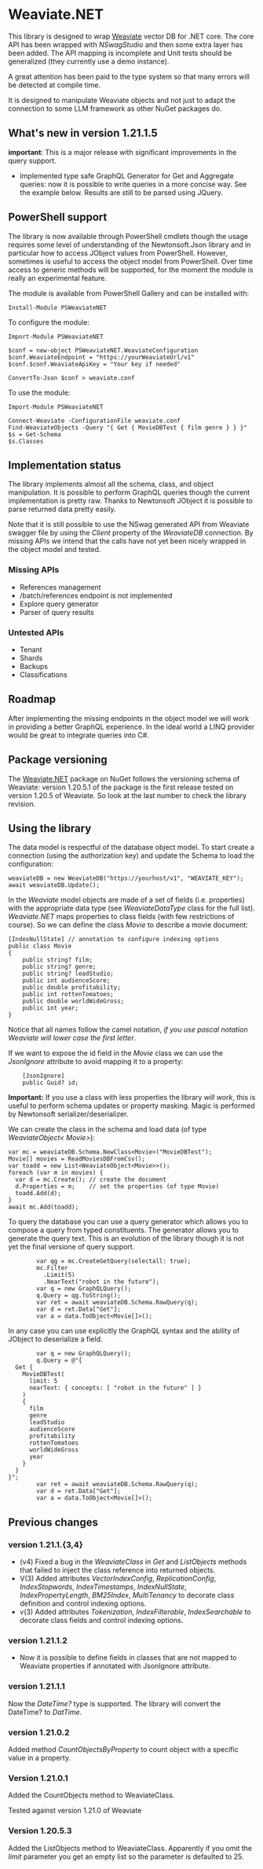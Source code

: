 # Weaviate.NET
This library is designed to wrap [Weaviate](https://weaviate.io/) vector DB 
for .NET core. The core API has been wrapped with *NSwagStudio* and then some
extra layer has been added. The API mapping is incomplete and Unit tests
should be generalized (they currently use a demo instance).

A great attention has been paid to the type system so that many errors will
be detected at compile time.

It is designed to manipulate Weaviate objects and not just to adapt the
connection to some LLM framework as other NuGet packages do.


## What's new in version 1.21.1.5
**important**: This is a major release with significant improvements in the query
support.

- Implemented type safe GraphQL Generator for Get and Aggregate queries: now
  it is possible to write queries in a more concise way. See the example below.
  Results are still to be parsed using JQuery.

## PowerShell support
The library is now available through PowerShell cmdlets though the usage requires
some level of understanding of the Newtonsoft.Json library and in particular
how to access JObject values from PowerShell. However, sometimes is useful to
access the object model from PowerShell. Over time access to generic methods
will be supported, for the moment the module is really an experimental feature.

The module is available from PowerShell Gallery and can be installed with:

	Install-Module PSWeaviateNET

To configure the module:

    Import-Module PSWeaviateNET

    $conf = new-object PSWeaviateNET.WeaviateConfiguration
    $conf.WeaviateEndpoint = "https://yourWeaviateUrl/v1"
    $conf.$conf.WeaviateApiKey = "Your key if needed"

    ConvertTo-Json $conf > weaviate.conf

To use the module:

    Import-Module PSWeaviateNET

    Connect-Weaviate -ConfigurationFile weaviate.conf
    Find-WeaviateObjects -Query "{ Get { MovieDBTest { film genre } } }"
    $s = Get-Schema
    $s.Classes

## Implementation status
The library implements almost all the schema, class, and object manipulation.
It is possible to perform GraphQL queries though the current implementation
is pretty raw. Thanks to Newtonsoft JObject it is possible to parse returned
data pretty easily.

Note that it is still possible to use the NSwag generated API from Weaviate
swagger file by using the *Client* property of the *WeaviateDB* connection.
By missing APIs we intend that the calls have not yet been nicely wrapped
in the object model and tested.

### Missing APIs

- References management
- /batch/references endpoint is not implemented
- Explore query generator
- Parser of query results

### Untested APIs

- Tenant
- Shards
- Backups
- Classifications

## Roadmap
After implementing the missing endpoints in the object model we will work in
providing a better GraphQL experience. In the ideal world a LINQ provider would
be great to integrate queries into C#.

## Package versioning
The [Weaviate.NET](https://www.nuget.org/packages/WeaviateNET/) package on NuGet
follows the versioning schema of Weaviate: version 1.20.5.1 of the package is the
first release tested on version 1.20.5 of Weaviate. So look at the last number to
check the library revision.

## Using the library

The data model is respectful of the database object model. To start create a
connection (using the authorization key) and update the Schema to load the
configuration:

	weaviateDB = new WeaviateDB("https://yourhost/v1", "WEAVIATE_KEY");
	await weaviateDB.Update();

In the *Weaviate* model objects are made of a set of fields (i.e. properties)
with the appropriate data type (see *WeaviateDataType* class for the full list).
*Weaviate.NET* maps properties to class fields (with few restrictions of course).
So we can define the class *Movie* to describe a movie document:

    [IndexNullState] // annotation to configure indexing options
    public class Movie
    {
        public string? film;
        public string? genre;
        public string? leadStudio;
        public int audienceScore;
        public double profitability;
        public int rottenTomatoes;
        public double worldWideGross;
        public int year;
    }

Notice that all names follow the camel notation, *if you use pascal notation Weaviate 
will lower case the first letter*.

If we want to expose the id field in the *Movie* class we can use the *JsonIgnore* attribute
to avoid mapping it to a property:

        [JsonIgnore]
        public Guid? id;

**Important:** If you use a class with less properties the library *will work*, this is
useful to perform schema updates or property masking. Magic is performed by Newtonsoft
serializer/deserializer.

We can create the class in the schema and load data (of type *WeaviateObject< Movie>*):

    var mc = weaviateDB.Schema.NewClass<Movie>("MovieDBTest");
    Movie[] movies = ReadMoviesDBFromCsv();
    var toadd = new List<WeaviateObject<Movie>>();
    foreach (var m in movies) {
      var d = mc.Create(); // create the document
      d.Properties = m;    // set the properties (of type Movie)
      toadd.Add(d);
    }
    await mc.Add(toadd);

To query the database you can use a query generator which allows you to compose a query
from typed constituents. The generator allows you to generate the query text. This is
an evolution of the library though it is not yet the final versione of query support.

            var qg = mc.CreateGetQuery(selectall: true);
            mc.Filter
              .Limit(5)
              .NearText("robot in the future");
            var q = new GraphQLQuery();
            q.Query = qg.ToString();
            var ret = await weaviateDB.Schema.RawQuery(q);
            var d = ret.Data["Get"];
            var a = data.ToObject<Movie[]>();

In any case you can use explicitly the GraphQL syntax and the ability of JObject
to deserialize a field.

            var q = new GraphQLQuery();
            q.Query = @"{
      Get {
        MovieDBTest(
          limit: 5
          nearText: { concepts: [ "robot in the future" ] }
        )
        {
          film
          genre
          leadStudio
          audienceScore
          profitability
          rottenTomatoes
          worldWideGross
          year
        }
      }
    }";
            var ret = await weaviateDB.Schema.RawQuery(q);
            var d = ret.Data["Get"];
            var a = data.ToObject<Movie[]>();

## Previous changes

### version 1.21.1.{3,4}
- (v4) Fixed a bug in the *WeaviateClass* in *Get* and *ListObjects* methods that
  failed to inject the class reference into returned objects.
- V(3) Added attributes *VectorIndexConfig*, *ReplicationConfig*, *IndexStopwords*,
  *IndexTimestamps*, *IndexNullState*, *IndexPropertyLength*, *BM25Index*,
  *MultiTenancy* to decorate class definition and control indexing options.
- v(3) Added attributes *Tokenization*, *IndexFilterable*, *IndexSearchable* to
  decorate class fields and control indexing options.

### version 1.21.1.2
- Now it is possible to define fields in classes that are not mapped to Weaviate
properties if annotated with JsonIgnore attribute.

### version 1.21.1.1
Now the *DateTime?* type is supported. The library will convert the DateTime? to
*DatTime*.

### version 1.21.0.2
Added method *CountObjectsByProperty* to count object with a specific value in
a property.

### Version 1.21.0.1
Added the CountObjects method to WeaviateClass.

Tested against version 1.21.0 of Weaviate

### Version 1.20.5.3
Added the ListObjects method to WeaviateClass. Apparently if you omit the *limit*
parameter you get an empty list so the parameter is defaulted to 25.
